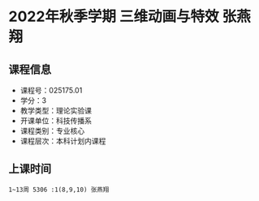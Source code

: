 # 2022年秋季学期 三维动画与特效 张燕翔






## 课程信息

- 课程号：025175.01
- 学分：3
- 教学类型：理论实验课
- 开课单位：科技传播系
- 课程类别：专业核心
- 课程层次：本科计划内课程

## 上课时间

```
1~13周 5306 :1(8,9,10) 张燕翔
```

